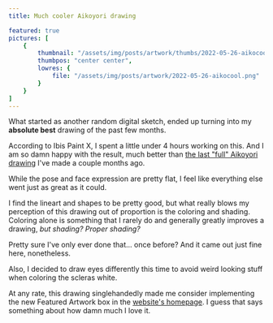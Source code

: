 ```yaml
---
title: Much cooler Aikoyori drawing

featured: true
pictures: [
	{
		thumbnail: "/assets/img/posts/artwork/thumbs/2022-05-26-aikocool.jpg",
		thumbpos: "center center",
		lowres: {
			file: "/assets/img/posts/artwork/2022-05-26-aikocool.png"
		}
	}
]
---
```


What started as another random digital sketch, ended up turning into my **absolute best** drawing of the past few months.

According to Ibis Paint X, I spent a little under 4 hours working on this.
And I am so damn happy with the result, much better than [the last "full" Aikoyori drawing](/artwork/2022-03-20-aikoyori) I've made a couple months ago.

While the pose and face expression are pretty flat, I feel like everything else went just as great as it could.

I find the lineart and shapes to be pretty good, but what really blows my perception of this drawing out of proportion is the coloring and shading.
Coloring alone is something that I rarely do and generally greatly improves a drawing, *but shading?*
*Proper shading?*

Pretty sure I've only ever done that... once before?
And it came out just fine here, nonetheless.

Also, I decided to draw eyes differently this time to avoid weird looking stuff when coloring the scleras white.

At any rate, this drawing singlehandedly made me consider implementing the new Featured Artwork box in the [website's homepage](/).
I guess that says something about how damn much I love it.
